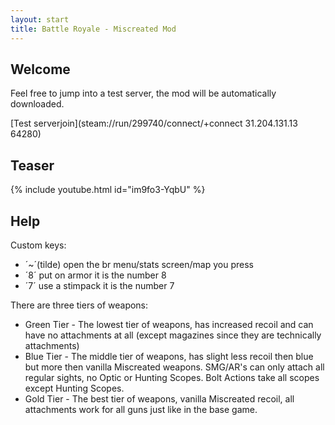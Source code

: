 ```yaml
---
layout: start
title: Battle Royale - Miscreated Mod
---
```


## Welcome

Feel free to jump into a test server, the mod will be automatically downloaded.

[Test serverjoin](steam://run/299740/connect/+connect 31.204.131.13 64280)

## Teaser
{% include youtube.html id="im9fo3-YqbU" %}

## Help
Custom keys:
* ´~´(tilde) open the br menu/stats screen/map you press 
* ´8´ put on armor it is the number 8
* ´7´ use a stimpack it is the number 7

There are three tiers of weapons:
* Green Tier - The lowest tier of weapons, has increased recoil and can have no attachments at all (except magazines since they are technically attachments)
* Blue Tier - The middle tier of weapons, has slight less recoil then blue but more then vanilla Miscreated weapons.  SMG/AR's can only attach all regular sights, no Optic or Hunting Scopes.  Bolt Actions take all scopes except Hunting Scopes.  
* Gold Tier - The best tier of weapons, vanilla Miscreated recoil, all attachments work for all guns just like in the base game.
